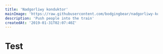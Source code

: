 ```yaml
---
title: 'Nadgorliwy konduktor'
mainImage: 'https://raw.githubusercontent.com/bodgingbear/nadgorliwy-konduktor/master/website/screenshot.png'
description: 'Push people into the train'
createdAt: '2019-01-31T02:07:40Z'
---
```


# Test
